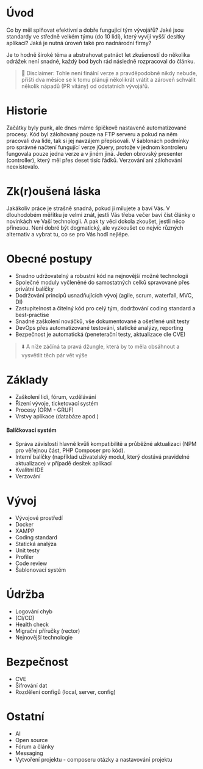 # Úvod
Co by měl splňovat efektivní a dobře fungující tým vývojářů? Jaké jsou standardy ve středně velkém týmu (do 10 lidí), který vyvíjí vyšší desítky aplikací? Jaká je nutná úroveň také pro nadnárodní firmy? 

Je to hodně široké téma a abstrahovat patnáct let zkušeností do několika odrážek není snadné, každý bod bych rád následně rozpracoval do článku.

> 🚩 Disclaimer: Tohle není finální verze a pravděpodobně nikdy nebude, příští dva měsíce se k tomu plánuji několikrát vrátit a zároveň schválit několik nápadů (PR vítány) od odstatních vývojářů.

# Historie
Začátky byly punk, ale dnes máme špičkově nastavené automatizované procesy. Kód byl zálohovaný pouze na FTP serveru a pokud na něm pracovali dva lidé, tak si jej navzájem přepisovali. V šablonách podmínky pro správné načtení fungující verze jQuery, protože v jednom kontroleru fungovala pouze jedna verze a v jiném jiná. Jeden obrovský presenter (controller), který měl přes deset tisíc řádků. Verzování ani zálohování neexistovalo.

# Zk(r)oušená láska
Jakákoliv práce je strašně snadná, pokud ji milujete a baví Vás. V dlouhodobém měřítku je velmi znát, jestli Vás třeba večer baví číst články o novinkách ve Vaší technologii. A pak ty věci dokola zkoušet, jestli něco přinesou. Není dobré být dogmatický, ale vyzkoušet co nejvíc různých alternativ a vybrat tu, co se pro Vás hodí nejlépe.

# Obecné postupy
 - Snadno udržovatelný a robustní kód na nejnovější možné technologii
 - Společné moduly vyčleněné do samostatných celků spravované přes privátní balíčky
 - Dodržování principů usnadňujících vývoj (agile, scrum, waterfall, MVC, DI)
 - Zastupitelnost a čitelný kód pro celý tým, dodržování coding standard a best-practise
 - Snadné zaškolení nováčků, vše dokumentované a ošetřené unit testy
 - DevOps přes automatizované testování, statické analýzy, reporting
 - Bezpečnost je automatická (peneterační testy, aktualizace dle CVE)

> ⬇️ A níže záčíná ta pravá džungle, která by to měla obsáhnout a vysvětlit těch pár vět výše

# Základy
- Zaškolení lidí, fórum, vzdělávání
- Řízení vývoje, ticketovací systém
- Procesy (ORM - GRUF)
- Vrstvy aplikace (databáze apod.)
  
#### Balíčkovací systém
- Správa závislostí hlavně kvůli kompatibilitě a průběžné aktualizaci (NPM pro věřejnou část, PHP Composer pro kód).
- Interní balíčky (například uživatelský modul, který dostává pravidelné aktualizace) v případě desítek aplikací
- Kvalitní IDE
- Verzování

# Vývoj
- Vývojové prostředí
- Docker
- XAMPP
- Coding standard
- Statická analýza
- Unit testy
- Profiler
- Code review
- Šablonovací systém

# Údržba
- Logování chyb
- (CI/CD)
- Health check
- Migrační příručky (rector)
- Nejnovější technologie
  
# Bezpečnost
- CVE
- Šifrování dat
- Rozdělení configů (local, server, config)

# Ostatní
- AI
- Open source
- Fórum a články
- Messaging
- Vytvoření projektu - composeru otázky a nastavování projektu





